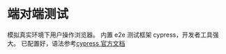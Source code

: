 # 端对端测试

模拟真实环境下用户操作浏览器。
内置 e2e 测试框架 cypress，开发者工具强大。 已配置好，语法参考[cypress 官方文档](https://docs.cypress.io/zh-cn/guides/overview/why-cypress.html#)
